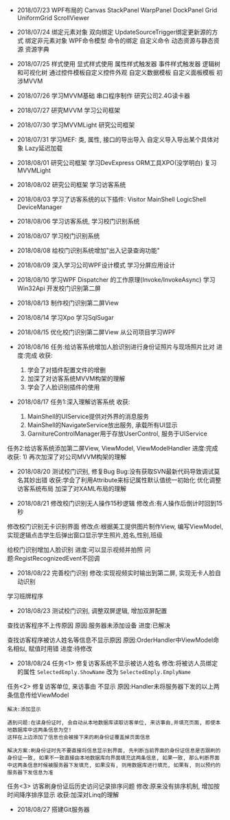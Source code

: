 + 2018/07/23
WPF布局的
Canvas
StackPanel
WarpPanel
DockPanel
Grid
UniformGrid
ScrollViewer


+ 2018/07/24
绑定元素对象
双向绑定
UpdateSourceTrigger绑定更新源的方式
绑定非元素对象
WPF命令模型
命令的绑定
自定义命令
动态资源与静态资源
资源字典


+ 2018/07/25
样式使用
显式样式使用
属性样式触发器
事件样式触发器
逻辑树和可视化树
通过控件模板自定义控件外观
自定义数据模板
自定义面板模板
初涉MVVM


+ 2018/07/26
学习MVVM基础
串口程序制作
研究公司2.4G读卡器


+ 2018/07/27
研究MVVM
学习公司框架


+ 2018/07/30
学习MVVMLight
研究公司框架


+ 2018/07/31
学习MEF:
	类, 属性, 接口的导出导入
	自定义导入导出某个具体对象
	Lazy<T>延迟加载


+ 2018/08/01
研究公司框架
学习DevExpress ORM工具XPO(没学明白)
复习MVVMLight


+ 2018/08/02
研究公司框架 学习访客系统


+ 2018/08/03
学习了访客系统的以下插件:
	Visitor
	MainShell
	LogicShell
	DeviceManager


+ 2018/08/06
学习访客系统, 学习校门识别系统


+ 2018/08/07
学习校门识别系统


+ 2018/08/08
给校门识别系统增加"出入记录查询功能"


+ 2018/08/09
深入学习公司WPF设计模式
学习分屏应用设计

+ 2018/08/10
学习WPF Dispatcher 的工作原理(Invoke/InvokeAsync)
学习Win32Api
开发校门识别第二屏

+ 2018/08/13
制作校门识别第二屏View

+ 2018/08/14
学习Xpo
学习SqlSugar

+ 2018/08/15
优化校门识别第二屏View
从公司项目学习WPF

+ 2018/08/16
任务:给访客系统增加人脸识别进行身份证照片与现场照片比对
进度:完成
收获:
	1) 学会了对插件配置文件的增删
	2) 加深了对访客系统MVVM构架的理解
	3) 学会了人脸识别插件的使用

+ 2018/08/17
任务1:深入理解访客系统
收获:
	1) MainShell的UIService提供对外界的消息服务
	2) MainShell的NavigateService放出服务, 承载所有UI显示
	3) GarnitureControlManager用于存放UserControl, 服务于UIService

任务2:给访客系统添加第二屏View, ViewModel, ViewModelHandler
进度:完成
收获:
	1) 再次加深了对公司MVVM构架的理解

+ 2018/08/20
测试校门识别, 修复Bug
	Bug:没有获取SVN最新代码导致调试莫名其妙出错
	收获:学会了利用Attribute来标记属性默认值统一初始化
优化调整访客系统布局
	加深了对XAML布局的理解


+ 2018/08/21
修改校门识别无人操作15秒逻辑
	修改点:有人操作后倒计时回到15秒

修改校门识别无卡识别界面
	修改点:根据美工提供图片制作View, 编写ViewModel, 实现逻辑点击学生后弹出窗口显示学生照片,姓名,性别,班级

给校门识别增加人脸识别
	进度:可以显示视频并拍照
	问题:RegistRecognizedEvent不回调

+ 2018/08/22
完善校门识别
	修改:实现视频实时输出到第二屏, 实现无卡人脸自动识别

学习班牌程序


+ 2018/08/23
测试校门识别, 调整双屏逻辑, 增加双屏配置

查找访客程序不上传原因
	原因:服务器未添加设备
	进度:已解决

查找访客程序被访人姓名等信息不显示原因
	原因:OrderHandler中ViewModel命名相似, 赋值时用错
	进度:待修改
	

+ 2018/08/24
任务<1> 修复访客系统不显示被访人姓名
	修改:将被访人员绑定的属性 `SelectedEmply.ShowName` 改为 `SelectedEmply.EmplyName`

任务<2> 修复访客单位, 来访事由 不显示
	原因:Handler未将服务器下发的以上两条信息传给ViewModel

	解决:添加显示

	遇到问题:在读身份证时, 会自动从本地数据库读取访客单位, 来访事由,并填充页面, 即使本地数据库中这两条信息为空!
	这样在上边添加了信息也会被接下来的刷身份证覆盖掉页面信息

	解决方案:刷身份证时先不要直接将信息显示到界面, 先判断当前界面的身份证信息是否跟刷的身份证一致, 如果不一致直接由本地数据库向界面填充这两条信息, 如果一致, 那么判断界面中这两条信息时候被服务器下发填充, 如果没有, 则用数据库进行填充, 如果有, 则以预约的服务器下发信息为准

任务<3> 访客刷身份证后历史访问记录排序问题
	修改:原来没有排序机制, 增加按时间降序排序显示
	收获:加深对Linq的理解


+ 2018/08/27
搭建Git服务器



